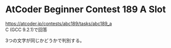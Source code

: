 # AtCoder Beginner Contest 189 A Slot  
https://atcoder.jp/contests/abc189/tasks/abc189_a  
C (GCC 9.2.1)で回答  

3つの文字が同じかどうかで判別する。
